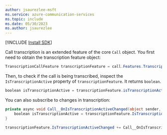 ```yaml
---
author: jsaurezlee-msft
ms.service: azure-communication-services
ms.topic: include
ms.date: 05/30/2023
ms.author: jsaurezlee
---
```


[!INCLUDE [Install SDK](../install-sdk/install-sdk-windows.md)]

Call transcription is an extended feature of the core `Call` object. You first need to obtain the transcription feature object:

```csharp
TranscriptionCallFeature transcriptionFeature = call.Features.Transcription;
```

Then, to check if the call is being transcribed, inspect the `IsTranscriptionActive` property of `transcriptionFeature`. It returns `boolean`.

```csharp
boolean isTranscriptionActive = transcriptionFeature.isTranscriptionActive;
```

You can also subscribe to changes in transcription:

```csharp
private async void Call__OnIsTranscriptionActiveChanged(object sender, PropertyChangedEventArgs args)
    boolean isTranscriptionActive = transcriptionFeature.IsTranscriptionActive();
}

transcriptionFeature.IsTranscriptionActiveChanged += Call__OnIsTranscriptionActiveChanged;
```

